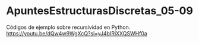 # ApuntesEstructurasDiscretas_05-09
Códigos de ejemplo sobre recursividad en Python.
https://youtu.be/dQw4w9WgXcQ?si=yJ4bIRiXXQSWHf0a
